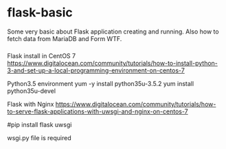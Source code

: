# flask-basic

Some very basic about Flask application creating and running.
Also how to fetch data from MariaDB and Form WTF.

#####

Flask install in CentOS 7
https://www.digitalocean.com/community/tutorials/how-to-install-python-3-and-set-up-a-local-programming-environment-on-centos-7

Python3.5 environment
yum -y install python35u-3.5.2
yum install python35u-devel   


Flask with Nginx
https://www.digitalocean.com/community/tutorials/how-to-serve-flask-applications-with-uwsgi-and-nginx-on-centos-7

#pip install flask uwsgi 

wsgi.py file is required 


